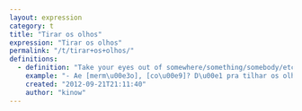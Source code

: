 ```yaml
---
layout: expression
category: t
title: "Tirar os olhos"
expression: "Tirar os olhos"
permalink: "/t/tirar+os+olhos/"
definitions:
  - definition: "Take your eyes out of somewhere/something/somebody/etc. That's what you say when you want someone to stop desiring something. Like when someone is staring at you girl's ass. \n\nUsually it is said quite fast, and may sound like tirar os z\u00f3io."
    example: "- Ae [merm\u00e3o], [co\u00e9]? D\u00e1 pra tilhar os olhos da minha [mina]? \n\n- Ih, pode tirar os olhos que essa torta \u00e9 s\u00f3 minha."
    created: "2012-09-21T21:11:40"
    author: "kinow"
---
```

